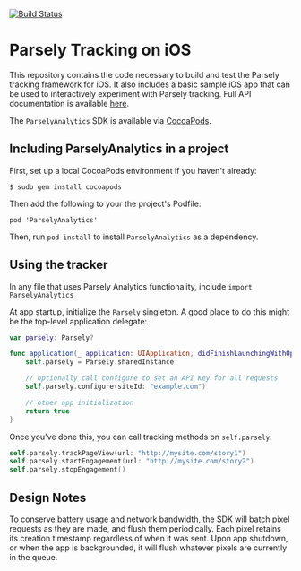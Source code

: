 [![Build Status](https://travis-ci.com/Parsely/AnalyticsSDK-iOS.svg?token=9KfLpysxdvyb5zeXEppg&branch=master)](https://travis-ci.com/Parsely/AnalyticsSDK-iOS)

# Parsely Tracking on iOS

This repository contains the code necessary to build and test the Parsely tracking framework for iOS. It also includes a basic sample iOS app that can be used to interactively experiment with Parsely tracking. Full API documentation is available [here](https://www.parse.ly/help/integration/ios-sdk).

The `ParselyAnalytics` SDK is available via [CocoaPods](https://cocoapods.org/pods/ParselyAnalytics).

## Including ParselyAnalytics in a project

First, set up a local CocoaPods environment if you haven't already:

    $ sudo gem install cocoapods

Then add the following to your the project's Podfile:

    pod 'ParselyAnalytics'

Then, run `pod install` to install `ParselyAnalytics` as a dependency.

## Using the tracker

In any file that uses Parsely Analytics functionality, include `import ParselyAnalytics`

At app startup, initialize the `Parsely` singleton. A good place to do this might be the top-level application delegate:

```swift
var parsely: Parsely?

func application(_ application: UIApplication, didFinishLaunchingWithOptions launchOptions: [UIApplication.LaunchOptionsKey: Any]?) -> Bool {
    self.parsely = Parsely.sharedInstance

    // optionally call configure to set an API Key for all requests
    self.parsely.configure(siteId: "example.com")

    // other app initialization
    return true
}
```

Once you've done this, you can call tracking methods on `self.parsely`:

```swift
self.parsely.trackPageView(url: "http://mysite.com/story1")
self.parsely.startEngagement(url: "http://mysite.com/story2")
self.parsely.stopEngagement()
```

## Design Notes

To conserve battery usage and network bandwidth, the SDK will batch pixel requests as they are made,
and flush them periodically. Each pixel retains its creation timestamp regardless of when it was sent.
Upon app shutdown, or when the app is backgrounded, it will flush whatever pixels are currently in the queue.
